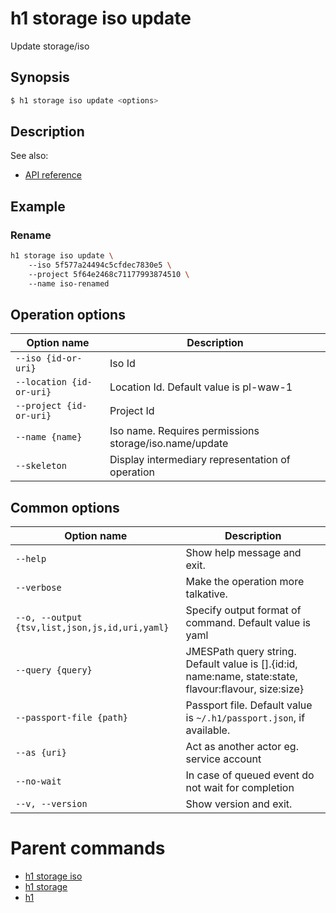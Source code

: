 
# h1 storage iso update

Update storage/iso

## Synopsis

```bash
$ h1 storage iso update <options>
```

## Description

See also:

* [API reference](https://api.hyperone.com/v2/docs#operation/storage_project_iso_update)

## Example


### Rename

```bash
h1 storage iso update \ 
	--iso 5f577a24494c5cfdec7830e5 \ 
	--project 5f64e2468c71177993874510 \ 
	--name iso-renamed
```

## Operation options

| Option name                  | Description                                            |
| ---------------------------- | ------------------------------------------------------ |
| ```--iso {id-or-uri}```      | Iso Id                                                 |
| ```--location {id-or-uri}``` | Location Id. Default value is pl-waw-1                 |
| ```--project {id-or-uri}```  | Project Id                                             |
| ```--name {name}```          | Iso name. Requires permissions storage/iso.name/update |
| ```--skeleton```             | Display intermediary representation of operation       |

## Common options

| Option name                                        | Description                                                                                               |
| -------------------------------------------------- | --------------------------------------------------------------------------------------------------------- |
| ```--help```                                       | Show help message and exit.                                                                               |
| ```--verbose```                                    | Make the operation more talkative.                                                                        |
| ```--o, --output {tsv,list,json,js,id,uri,yaml}``` | Specify output format of command. Default value is yaml                                                   |
| ```--query {query}```                              | JMESPath query string. Default value is [].\{id:id, name:name, state:state, flavour:flavour, size:size\}  |
| ```--passport-file {path}```                       | Passport file. Default value is ```~/.h1/passport.json```, if available.                                  |
| ```--as {uri}```                                   | Act as another actor eg. service account                                                                  |
| ```--no-wait```                                    | In case of queued event do not wait for completion                                                        |
| ```--v, --version```                               | Show version and exit.                                                                                    |

# Parent commands

* [h1 storage iso](./../README.md)
* [h1 storage](./../../README.md)
* [h1](./../../../README.md)
